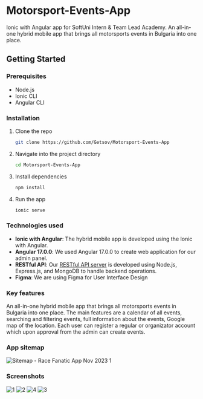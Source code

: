 # Motorsport-Events-App

Ionic with Angular app for SoftUni Intern & Team Lead Academy. An all-in-one hybrid mobile app that brings all motorsports events in Bulgaria into one place.

## Getting Started

### Prerequisites

- Node.js
- Ionic CLI
- Angular CLI

### Installation

1. Clone the repo
   ```bash
   git clone https://github.com/Getsov/Motorsport-Events-App
   ```
2. Navigate into the project directory
   ```bash
   cd Motorsport-Events-App
   ```
3. Install dependencies
   ```bash
   npm install
   ```
4. Run the app
   ```bash
   ionic serve
   ```

### Technologies used

- **Ionic with Angular**: The hybrid mobile app is developed using the Ionic with Angular.
- **Angular 17.0.0**: We used Angular 17.0.0 to create web application for our admin panel.
- **RESTful API**: Our [RESTful API server](https://github.com/Getsov/Motorsport-Events-Server) is developed using Node.js, Express.js, and MongoDB to handle backend operations.
- **Figma**: We are using Figma for User Interface Design

### Key features

An all-in-one hybrid mobile app that brings all motorsports events in Bulgaria into one place. The main features are a calendar of all events, searching and filtering events, full information about the events, Google map of the location. Each user can register a regular or organizator account which upon approval from the admin can create events.

### App sitemap
![Sitemap - Race Fanatic App Nov 2023 1](https://github.com/Getsov/Motorsport-Events-App/assets/114076833/c8259171-f6b1-4ee5-ab9c-dc00ce81427a)

### Screenshots
![1](https://github.com/Getsov/Motorsport-Events-App/assets/114076833/864728f6-1d80-4615-97b8-51d2e8cb3ea5)
![2](https://github.com/Getsov/Motorsport-Events-App/assets/114076833/abee0865-cc84-4625-ab9b-6f54b1fe300b)
![4](https://github.com/Getsov/Motorsport-Events-App/assets/114076833/4d41f624-6055-4e87-8941-a36bca70bb3d)
![3](https://github.com/Getsov/Motorsport-Events-App/assets/114076833/d64630a5-0416-442f-bd9b-108c552bec9d)

